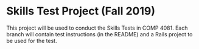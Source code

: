 # Skills Test Project (Fall 2019)

This project will be used to conduct the Skills Tests in COMP 4081. Each branch will contain test instructions (in the README) and a Rails project to be used for the test.
